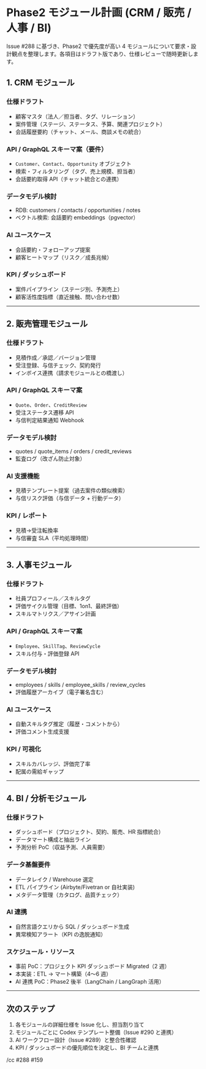 # Phase2 モジュール計画 (CRM / 販売 / 人事 / BI)

Issue #288 に基づき、Phase2 で優先度が高い 4 モジュールについて要求・設計観点を整理します。各項目はドラフト版であり、仕様レビューで随時更新します。

## 1. CRM モジュール
### 仕様ドラフト
- 顧客マスタ（法人／担当者、タグ、リレーション）
- 案件管理（ステージ、ステータス、予算、関連プロジェクト）
- 会話履歴要約（チャット、メール、商談メモの統合）

### API / GraphQL スキーマ案（要件）
- `Customer`、`Contact`、`Opportunity` オブジェクト
- 検索・フィルタリング（タグ、売上規模、担当者）
- 会話要約取得 API（チャット統合との連携）

### データモデル検討
- RDB: customers / contacts / opportunities / notes
- ベクトル検索: 会話要約 embeddings（pgvector）

### AI ユースケース
- 会話要約・フォローアップ提案
- 顧客ヒートマップ（リスク／成長兆候）

### KPI / ダッシュボード
- 案件パイプライン（ステージ別、予測売上）
- 顧客活性度指標（直近接触、問い合わせ数）

---

## 2. 販売管理モジュール
### 仕様ドラフト
- 見積作成／承認／バージョン管理
- 受注登録、与信チェック、契約発行
- インボイス連携（請求モジュールとの橋渡し）

### API / GraphQL スキーマ案
- `Quote`、`Order`、`CreditReview`
- 受注ステータス遷移 API
- 与信判定結果通知 Webhook

### データモデル検討
- quotes / quote_items / orders / credit_reviews
- 監査ログ（改ざん防止対象）

### AI 支援機能
- 見積テンプレート提案（過去案件の類似検索）
- 与信リスク評価（与信データ + 行動データ）

### KPI / レポート
- 見積→受注転換率
- 与信審査 SLA（平均処理時間）

---

## 3. 人事モジュール
### 仕様ドラフト
- 社員プロフィール／スキルタグ
- 評価サイクル管理（目標、1on1、最終評価）
- スキルマトリクス／アサイン計画

### API / GraphQL スキーマ案
- `Employee`、`SkillTag`、`ReviewCycle`
- スキル付与・評価登録 API

### データモデル検討
- employees / skills / employee_skills / review_cycles
- 評価履歴アーカイブ（電子署名含む）

### AI ユースケース
- 自動スキルタグ推定（履歴・コメントから）
- 評価コメント生成支援

### KPI / 可視化
- スキルカバレッジ、評価完了率
- 配属の需給ギャップ

---

## 4. BI / 分析モジュール
### 仕様ドラフト
- ダッシュボード（プロジェクト、契約、販売、HR 指標統合）
- データマート構成と抽出ライン
- 予測分析 PoC（収益予測、人員需要）

### データ基盤要件
- データレイク / Warehouse 選定
- ETL パイプライン (Airbyte/Fivetran or 自社実装)
- メタデータ管理（カタログ、品質チェック）

### AI 連携
- 自然言語クエリから SQL / ダッシュボード生成
- 異常検知アラート（KPI の逸脱通知）

### スケジュール・リソース
- 事前 PoC：プロジェクト KPI ダッシュボード Migrated（2 週）
- 本実装：ETL → マート構築（4〜6 週）
- AI 連携 PoC：Phase2 後半（LangChain / LangGraph 活用）

---

## 次のステップ
1. 各モジュールの詳細仕様を Issue 化し、担当割り当て
2. モジュールごとに Codex テンプレート整備（Issue #290 と連携）
3. AI ワークフロー設計（Issue #289）と整合性確認
4. KPI / ダッシュボードの優先順位を決定し、BI チームと連携

/cc #288 #159
